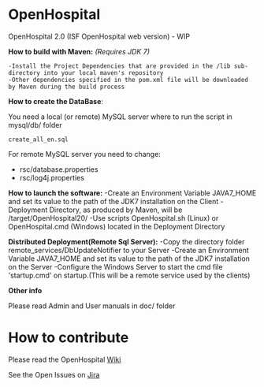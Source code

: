 # OpenHospital
OpenHospital 2.0 (ISF OpenHospital web version) - WIP

**How to build with Maven:**
_(Requires JDK 7)_

    -Install the Project Dependencies that are provided in the /lib sub-directory into your local maven's repository
    -Other dependencies specified in the pom.xml file will be downloaded by Maven during the build process
    
**How to create the DataBase**:

You need a local (or remote) MySQL server where to run the script in mysql/db/ folder

	create_all_en.sql
	
For remote MySQL server you need to change:
- rsc/database.properties
- rsc/log4j.properties

**How to launch the software:**
-Create an Environment Variable JAVA7_HOME and set its value to the path of the JDK7 installation on the Client
-Deployment Directory, as produced by Maven, will be /target/OpenHospital20/
-Use scripts OpenHospital.sh (Linux) or OpenHospital.cmd (Windows) located in the Deployment Directory

**Distributed Deployment(Remote Sql Server):**
-Copy the directory folder remote_services/DbUpdateNotifier to your Server
-Create an Environment Variable JAVA7_HOME and set its value to the path of the JDK7 installation on the Server
-Configure the Windows Server to start the cmd file 'startup.cmd' on startup.(This will be a remote service used by the clients)

**Other info**

Please read Admin and User manuals in doc/ folder

# How to contribute

Please read the OpenHospital [Wiki](https://openhospital.atlassian.net/wiki/display/OH/Contribution+Guidelines)

See the Open Issues on [Jira](https://openhospital.atlassian.net/issues/)
